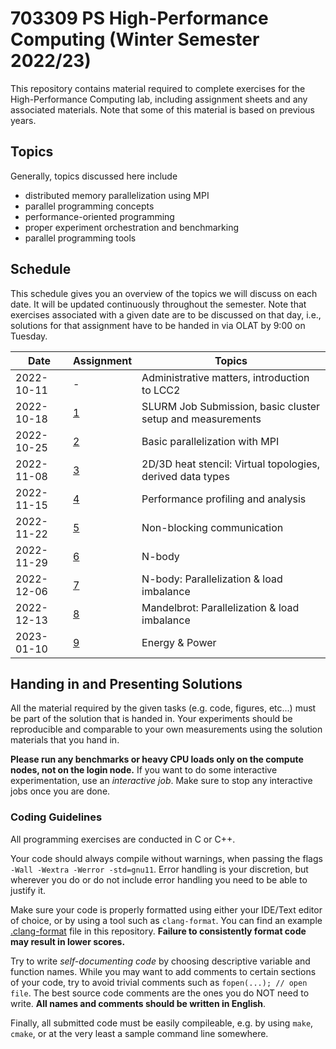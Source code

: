 # 703309 PS High-Performance Computing (Winter Semester 2022/23)

This repository contains material required to complete exercises for the
High-Performance Computing lab, including assignment sheets and any associated
materials. Note that some of this material is based on previous years.

## Topics

Generally, topics discussed here include

- distributed memory parallelization using MPI
- parallel programming concepts
- performance-oriented programming
- proper experiment orchestration and benchmarking
- parallel programming tools

## Schedule

This schedule gives you an overview of the topics we will discuss on each date.
It will be updated continuously throughout the semester. Note that exercises
associated with a given date are to be discussed on that day, i.e., solutions
for that assignment have to be handed in via OLAT by 9:00 on Tuesday.

| Date       | Assignment | Topics                                                      |
| ---------- | ---------- | ----------------------------------------------------------- |
| 2022-10-11 | -          | Administrative matters, introduction to LCC2                |
| 2022-10-18 | [1](01)    | SLURM Job Submission, basic cluster setup and measurements  |
| 2022-10-25 | [2](02)    | Basic parallelization with MPI                              |
| 2022-11-08 | [3](03)    | 2D/3D heat stencil: Virtual topologies, derived data types  |
| 2022-11-15 | [4](04)    | Performance profiling and analysis                          |
| 2022-11-22 | [5](05)    | Non-blocking communication                                  |
| 2022-11-29 | [6](06)    | N-body                                                      |
| 2022-12-06 | [7](07)    | N-body: Parallelization & load imbalance                    |
| 2022-12-13 | [8](08)    | Mandelbrot: Parallelization & load imbalance                |
| 2023-01-10 | [9](09)    | Energy & Power                                              |

## Handing in and Presenting Solutions

All the material required by the given tasks (e.g. code, figures, etc...) must be 
part of the solution that is handed in. Your experiments should be reproducible and 
comparable to your own measurements using the solution materials that you hand in.

**Please run any benchmarks or heavy CPU loads only on the compute nodes, not on the login node.**
If you want to do some interactive experimentation, use an *interactive job*. Make 
sure to stop any interactive jobs once you are done.


### Coding Guidelines

All programming exercises are conducted in C or C++.

Your code should always compile without warnings, when passing the flags 
`-Wall -Wextra -Werror -std=gnu11`. Error handling is your discretion, but 
wherever you do or do not include error handling you need to be able to justify 
it.

Make sure your code is properly formatted using either your IDE/Text editor of
choice, or by using a tool such as `clang-format`. You can find an example
[.clang-format](.clang-format) file in this repository. **Failure to
consistently format code may result in lower scores.**

Try to write _self-documenting code_ by choosing descriptive variable and
function names. While you may want to add comments to certain sections of your
code, try to avoid trivial comments such as `fopen(...); // open file`. The best
source code comments are the ones you do NOT need to write. **All names and
comments should be written in English**.

Finally, all submitted code must be easily compileable, e.g. by using `make`,
`cmake`, or at the very least a sample command line somewhere.